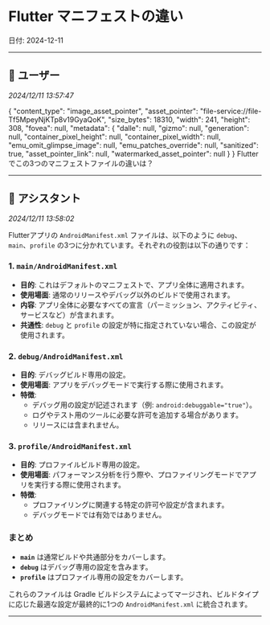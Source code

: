 # Flutter マニフェストの違い

日付: 2024-12-11

---

## 👤 ユーザー
*2024/12/11 13:57:47*

{
  "content_type": "image_asset_pointer",
  "asset_pointer": "file-service://file-Tf5MpeyNjKTp8v19GyaQoK",
  "size_bytes": 18310,
  "width": 241,
  "height": 308,
  "fovea": null,
  "metadata": {
    "dalle": null,
    "gizmo": null,
    "generation": null,
    "container_pixel_height": null,
    "container_pixel_width": null,
    "emu_omit_glimpse_image": null,
    "emu_patches_override": null,
    "sanitized": true,
    "asset_pointer_link": null,
    "watermarked_asset_pointer": null
  }
}
Flutterでこの3つのマニフェストファイルの違いは？

---

## 🤖 アシスタント
*2024/12/11 13:58:02*

Flutterアプリの `AndroidManifest.xml` ファイルは、以下のように `debug`、`main`、`profile` の3つに分かれています。それぞれの役割は以下の通りです：

### 1. `main/AndroidManifest.xml`
- **目的**: これはデフォルトのマニフェストで、アプリ全体に適用されます。
- **使用場面**: 通常のリリースやデバッグ以外のビルドで使用されます。
- **内容**: アプリ全体に必要なすべての宣言（パーミッション、アクティビティ、サービスなど）が含まれます。
- **共通性**: `debug` と `profile` の設定が特に指定されていない場合、この設定が使用されます。

### 2. `debug/AndroidManifest.xml`
- **目的**: デバッグビルド専用の設定。
- **使用場面**: アプリをデバッグモードで実行する際に使用されます。
- **特徴**: 
  - デバッグ用の設定が記述されます（例: `android:debuggable="true"`）。
  - ログやテスト用のツールに必要な許可を追加する場合があります。
  - リリースには含まれません。

### 3. `profile/AndroidManifest.xml`
- **目的**: プロファイルビルド専用の設定。
- **使用場面**: パフォーマンス分析を行う際や、プロファイリングモードでアプリを実行する際に使用されます。
- **特徴**: 
  - プロファイリングに関連する特定の許可や設定が含まれます。
  - デバッグモードでは有効ではありません。

### まとめ
- **`main`** は通常ビルドや共通部分をカバーします。
- **`debug`** はデバッグ専用の設定を含みます。
- **`profile`** はプロファイル専用の設定をカバーします。

これらのファイルは Gradle ビルドシステムによってマージされ、ビルドタイプに応じた最適な設定が最終的に1つの `AndroidManifest.xml` に統合されます。

---
